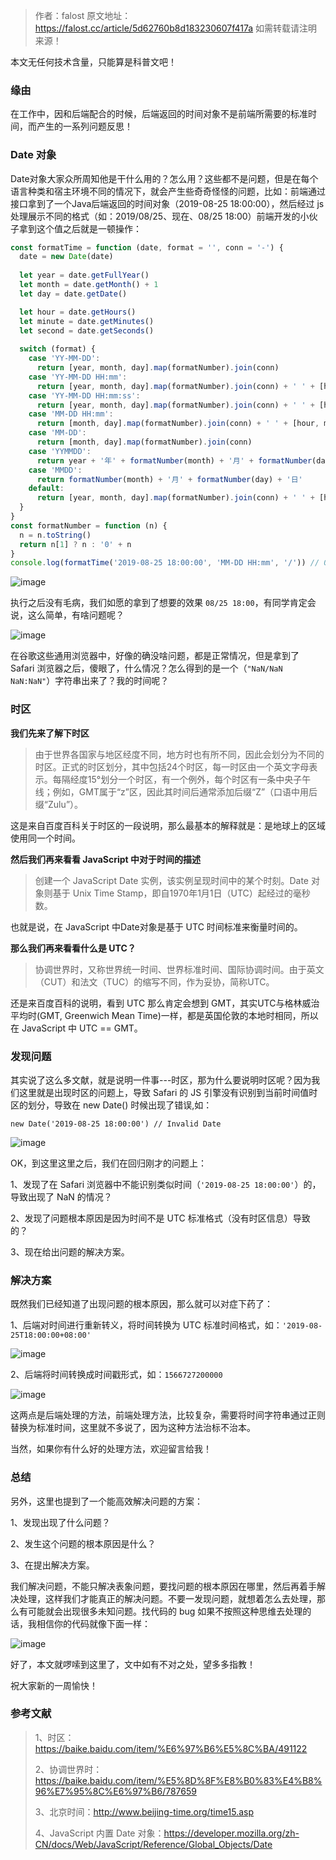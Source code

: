 
> 作者：falost
> 原文地址：https://falost.cc/article/5d62760b8d183230607f417a
> 如需转载请注明来源！

本文无任何技术含量，只能算是科普文吧！

### 缘由

在工作中，因和后端配合的时候，后端返回的时间对象不是前端所需要的标准时间，而产生的一系列问题反思！

### Date 对象

Date对象大家众所周知他是干什么用的？怎么用？这些都不是问题，但是在每个语言种类和宿主环境不同的情况下，就会产生些奇奇怪怪的问题，比如：前端通过接口拿到了一个Java后端返回的时间对象（2019-08-25 18:00:00），然后经过 js 处理展示不同的格式（如：2019/08/25、现在、08/25 18:00）前端开发的小伙子拿到这个值之后就是一顿操作：


```JavaScript
const formatTime = function (date, format = '', conn = '-') {
  date = new Date(date)
  
  let year = date.getFullYear()
  let month = date.getMonth() + 1
  let day = date.getDate()

  let hour = date.getHours()
  let minute = date.getMinutes()
  let second = date.getSeconds()
  
  switch (format) {
    case 'YY-MM-DD':
      return [year, month, day].map(formatNumber).join(conn)
    case 'YY-MM-DD HH:mm':
      return [year, month, day].map(formatNumber).join(conn) + ' ' + [hour, minute].map(formatNumber).join(':')
    case 'YY-MM-DD HH:mm:ss':
      return [year, month, day].map(formatNumber).join(conn) + ' ' + [hour, minute, second].map(formatNumber).join(':')
    case 'MM-DD HH:mm':
      return [month, day].map(formatNumber).join(conn) + ' ' + [hour, minute].map(formatNumber).join(':')
    case 'MM-DD':
      return [month, day].map(formatNumber).join(conn)
    case 'YYMMDD':
      return year + '年' + formatNumber(month) + '月' + formatNumber(day) + '日'
    case 'MMDD':
      return formatNumber(month) + '月' + formatNumber(day) + '日'
    default:
      return [year, month, day].map(formatNumber).join(conn) + ' ' + [hour, minute, second].map(formatNumber).join(':')
  }
}
const formatNumber = function (n) {
  n = n.toString()
  return n[1] ? n : '0' + n
}
console.log(formatTime('2019-08-25 18:00:00', 'MM-DD HH:mm', '/')) // 08/25 18:00
```

![image](https://www.fedte.cc/wp-content/uploads/2019/08/Google.jpg)

执行之后没有毛病，我们如愿的拿到了想要的效果 `08/25 18:00`，有同学肯定会说，这么简单，有啥问题呢？

![image](https://www.fedte.cc/wp-content/uploads/2019/08/1566727062087.jpg)

在谷歌这些通用浏览器中，好像的确没啥问题，都是正常情况，但是拿到了 Safari 浏览器之后，傻眼了，什么情况？怎么得到的是一个（`"NaN/NaN NaN:NaN"`）字符串出来了？我的时间呢？

### 时区

**我们先来了解下时区**

> 由于世界各国家与地区经度不同，地方时也有所不同，因此会划分为不同的时区。正式的时区划分，其中包括24个时区，每一时区由一个英文字母表示。每隔经度15°划分一个时区，有一个例外，每个时区有一条中央子午线；例如，GMT属于“z”区，因此其时间后通常添加后缀“Z”（口语中用后缀“Zulu”）。

这是来自百度百科关于时区的一段说明，那么最基本的解释就是：是地球上的区域使用同一个时间。

**然后我们再来看看 JavaScript 中对于时间的描述**

> 创建一个 JavaScript Date 实例，该实例呈现时间中的某个时刻。Date 对象则基于 Unix Time Stamp，即自1970年1月1日（UTC）起经过的毫秒数。

也就是说，在 JavaScript 中Date对象是基于 UTC 时间标准来衡量时间的。

**那么我们再来看看什么是 UTC？**

> 协调世界时，又称世界统一时间、世界标准时间、国际协调时间。由于英文（CUT）和法文（TUC）的缩写不同，作为妥协，简称UTC。

还是来百度百科的说明，看到 UTC 那么肯定会想到 GMT，其实UTC与格林威治平均时(GMT, Greenwich Mean Time)一样，都是英国伦敦的本地时相同，所以在 JavaScript 中 UTC == GMT。

### 发现问题

其实说了这么多文献，就是说明一件事---时区，那为什么要说明时区呢？因为我们这里就是出现时区的问题上，导致 Safari 的 JS 引擎没有识别到当前时间值时区的划分，导致在 new Date() 时候出现了错误,如：

```
new Date('2019-08-25 18:00:00') // Invalid Date 
```

![image](https://www.fedte.cc/wp-content/uploads/2019/08/1566731763128.jpg)

OK，到这里这里之后，我们在回归刚才的问题上：

1、发现了在 Safari 浏览器中不能识别类似时间（`'2019-08-25 18:00:00'`）的，导致出现了 NaN 的情况？

2、发现了问题根本原因是因为时间不是 UTC 标准格式（没有时区信息）导致的？

3、现在给出问题的解决方案。

### 解决方案

既然我们已经知道了出现问题的根本原因，那么就可以对症下药了：

1、后端对时间进行重新转义，将时间转换为 UTC 标准时间格式，如：`'2019-08-25T18:00:00+08:00'`

![image](https://www.fedte.cc/wp-content/uploads/2019/08/1566731789127.jpg)

2、后端将时间转换成时间戳形式，如：`1566727200000`

![image](https://www.fedte.cc/wp-content/uploads/2019/08/1566731802476.jpg)

这两点是后端处理的方法，前端处理方法，比较复杂，需要将时间字符串通过正则替换为标准时间，这里就不多说了，因为这种方法治标不治本。

当然，如果你有什么好的处理方法，欢迎留言给我！

### 总结

另外，这里也提到了一个能高效解决问题的方案：

1、发现出现了什么问题？

2、发生这个问题的根本原因是什么？

3、在提出解决方案。

我们解决问题，不能只解决表象问题，要找问题的根本原因在哪里，然后再着手解决处理，这样我们才能真正的解决问题。不要一发现问题，就想着怎么去处理，那么有可能就会出现很多未知问题。找代码的 bug 如果不按照这种思维去处理的话，我相信你的代码就像下面一样：

![image](https://www.fedte.cc/wp-content/uploads/2019/08/80bc757adab44aed3af42c26bf1c8701a38bfbda.gif)

好了，本文就啰嗦到这里了，文中如有不对之处，望多多指教！

祝大家新的一周愉快！

### 参考文献

> 1、时区：https://baike.baidu.com/item/%E6%97%B6%E5%8C%BA/491122
> 
> 2、协调世界时：https://baike.baidu.com/item/%E5%8D%8F%E8%B0%83%E4%B8%96%E7%95%8C%E6%97%B6/787659
> 
> 3、北京时间：http://www.beijing-time.org/time15.asp
> 
> 4、JavaScript 内置 Date 对象：https://developer.mozilla.org/zh-CN/docs/Web/JavaScript/Reference/Global_Objects/Date
